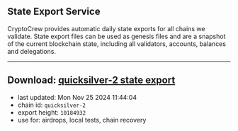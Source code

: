 ## State Export Service
CryptoCrew provides automatic daily state exports for all chains we validate. State export files can be used as genesis files and are a snapshot of the current blockchain state, including all validators, accounts, balances and delegations.

---
**Download: [quicksilver-2 state export](https://dl-eu2.ccvalidators.com/SERVICE/quicksilver/quicksilver-2_export_10184932.json)**
---

- last updated: Mon Nov 25 2024 11:44:04
- chain id: `quicksilver-2`
- export height: `10184932`
- use for: airdrops, local tests, chain recovery
